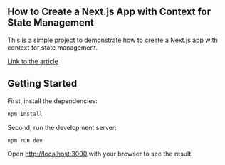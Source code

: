 ## How to Create a Next.js App with Context for State Management

This is a simple project to demonstrate how to create a Next.js app with context for state management.

[Link to the article](https://medium.com/@julianopacheco/how-to-create-a-next-js-app-with-context-for-state-management-7b3e7e4f3b3d)

## Getting Started

First, install the dependencies:

```bash
npm install
```

Second, run the development server:

```bash
npm run dev
```

Open [http://localhost:3000](http://localhost:3000) with your browser to see the result.